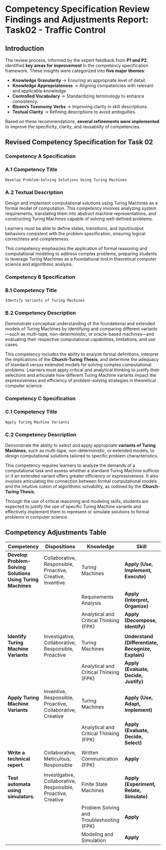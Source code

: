 # Competency Specification Review Findings and Adjustments Report: Task02 - Traffic Control

## Introduction  

The review process, informed by the expert feedback from **P1 and P2**, identified **key areas for improvement** in the competency specification framework. These insights were categorized into **five major themes**:  
- **Knowledge Granularity** → Ensuring an appropriate level of detail.  
- **Knowledge Appropriateness** → Aligning competencies with relevant and applicable knowledge.  
- **Controlled Vocabulary** → Standardizing terminology to enhance consistency.  
- **Bloom’s Taxonomy Verbs** → Improving clarity in skill descriptions.  
- **Textual Clarity** → Refining descriptions to avoid ambiguities.  

Based on these recommendations, **several refinements were implemented** to improve the specificity, clarity, and reusability of competencies.



## Revised Competency Specification for Task 02

### Competency A Specification  

### A.1 Competency Title
    Develop Problem-Solving Solutions Using Turing Machines

### A.2 Textual Description  
Design and implement computational solutions using Turing Machines as a formal model of computation. This competency involves analyzing system requirements, translating them into abstract machine representations, and constructing Turing Machines capable of solving well-defined problems.

Learners must be able to define states, transitions, and input/output behaviors consistent with the problem specification, ensuring logical correctness and completeness. 

This competency emphasizes the application of formal reasoning and computational modeling to address complex problems, preparing students to leverage Turing Machines as a foundational tool in theoretical computer science and algorithmic analysis.

### Competency B Specification

### B.1 Competency Title

    Identify Variants of Turing Machines

### B.2 Competency Description

Demonstrate conceptual understanding of the foundational and extended models of Turing Machines by identifying and comparing different variants—such as multi-tape, non-deterministic, or oracle-based machines—and evaluating their respective computational capabilities, limitations, and use cases.

This competency includes the ability to analyze formal definitions, interpret the implications of the **Church-Turing Thesis**, and determine the adequacy of standard versus extended models for solving complex computational problems. Learners must apply critical and analytical thinking to justify their selections and articulate how different Turing Machine variants impact the expressiveness and efficiency of problem-solving strategies in theoretical computer science.


### Competency C Specification

### **C.1 Competency Title**

    Apply Turing Machine Variants

### **C.2 Competency Description**

Demonstrate the ability to select and apply appropriate **variants of Turing Machines**, such as multi-tape, non-deterministic, or extended models, to design computational solutions tailored to specific problem characteristics.

This competency requires learners to analyze the demands of a computational task and assess whether a standard Turing Machine suffices or if an extended variant offers greater efficiency or expressiveness. It also involves articulating the connection between formal computational models and the intuitive notion of algorithmic solvability, as outlined by the **Church-Turing Thesis**.

Through the use of critical reasoning and modeling skills, students are expected to justify the use of specific Turing Machine variants and effectively implement them to represent or simulate solutions to formal problems in computer science.



## Competency Adjustments Table

| **Competency**                                     | **Dispositions**                                               | **Knowledge**                          | **Skill**                                          |
|----------------------------------------------------|----------------------------------------------------------------|----------------------------------------|----------------------------------------------------|
| **Develop Problem-Solving Solutions Using Turing Machines** | Collaborative, Responsible, Proactive, Creative, Inventive | Turing Machines                        | **Apply (Use, Implement, Execute)**                |
|                                                    |                                                                | Requirements Analysis                  | **Apply (Interpret, Organize)**                    |
|                                                    |                                                                | Analytical and Critical Thinking (FPK) | **Apply (Decompose, Identify)**                    |
|                                                    |                                                                |                                        |                                                    |
| **Identify Turing Machine Variants**               | Investigative, Collaborative, Responsible, Proactive           | Turing Machines                 | **Understand (Differentiate, Recognize, Explain)** |              |                                      
|                                                    |                                                                | Analytical and Critical Thinking (FPK) | **Apply (Evaluate, Decide, Justify)**              |
|                                                    |                                                                |                                        |                                                    |
| **Apply Turing Machine Variants**            | Inventive, Responsible, Proactive, Collaborative, Creative     | Turing Machines                 | **Apply (Use, Adapt, Implement)**                  |
|                                                    |                                                                | Analytical and Critical Thinking (FPK) | **Apply (Evaluate, Decide, Select)**               |
|  |                                        |       |       
| **Write a technical report.** | Collaborative, Meticulous, Responsible | Written Communication (FPK) | **Apply** |
|  |  |                                        |       |       
| **Test automata using simulators.** | Investigative, Collaborative, Responsible, Proactive, Creative | Finite State Machines | **Apply (Experiment, Relate, Simulate)** |
|         |                                   |   Problem Solving and Troubleshooting (FPK) | **Apply** |
|         |                                   |   Modeling and Simulation | **Apply** |